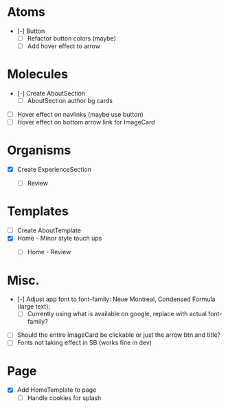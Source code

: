 # Atoms
- [-] Button
  - [ ] Refactor button colors (maybe)
  - [ ] Add hover effect to arrow

# Molecules
- [-] Create AboutSection
  - [ ] AboutSection author bg cards
- [ ] Hover effect on navlinks (maybe use button)
- [ ] Hover effect on bottom arrow link for ImageCard

# Organisms
- [x] Create ExperienceSection
  - [ ] Review


# Templates
- [ ] Create AboutTemplate
- [x] Home - Minor style touch ups
  - [ ] Home - Review


# Misc.
- [-] Adjust app font to font-family: Neue Montreal, Condensed Formula (large text);
  - [ ] Currently using what is available on google, replace with actual font-family?
- [ ] Should the entire ImageCard be clickable or just the arrow btn and title?
- [ ] Fonts not taking effect in SB (works fine in dev)

# Page
- [x] Add HomeTemplate to page
  - [ ] Handle cookies for splash
